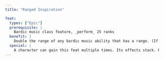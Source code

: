 ```yaml
---
title: "Ranged Inspiration"

feat:
  types: ["Epic"]
  prerequisite: |
    Bardic music class feature, _perform_ 25 ranks
  benefit: |
    Double the range of any bardic music ability that has a range. (If the creature must hear the bard to be affected by the ability, that requirement doesn't change regardless of any extended range the bard's ability may have.)
  special: |
    A character can gain this feat multiple times. Its effects stack. Remember that two doublings equals a tripling, and so forth.
---
```

